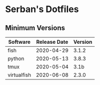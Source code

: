 # Serban's Dotfiles

## Minimum Versions

Software    | Release Date | Version
--------    | ------------ | -------
fish        | 2020-04-29   | 3.1.2
python      | 2020-05-13   | 3.8.3
tmux        | 2020-05-04   | 3.1b
virtualfish | 2020-06-08   | 2.3.0
